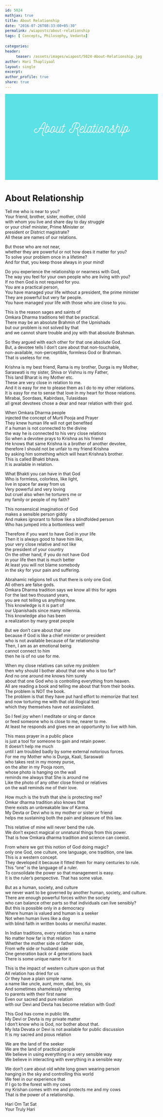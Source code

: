 ```yaml
--- 
id: 5024
mathjax: true  
title: About Relationship
date: "2016-07-26T08:33:00+05:30"
permalink: /wiaposts/about-relationship
tags: [ Concepts, Philosophy, Vedanta]    

categories: 
header:
     teaser: /assets/images/wiapost/5024-About-Relationship.jpg
author: Hari Thapliyaal 
layout: single
excerpt:  
author_profile: true 
share: true 
---
```


![About Relationship](/assets/images/wiapost/5024-About-Relationship.jpg)     
   
# About Relationship
    
Tell me who is near to you?     
Your friend, brother, sister, mother, child     
with whom you live and share day to day struggle     
or your chief minister, Prime Minister or     
president or District magistrate?     
All these are names of our relations.    
    
But those who are not near,     
whether they are powerful or not how does it matter for you?     
To solve your problem once in a lifetime?     
And for that, you keep those always in your mind!    
    
Do you experience the relationship or nearness with God,     
The way you feel for your own people who are living with you?     
If no then God is not required for you.     
You are a practical person,     
You have managed your life without a president, the prime minister     
They are powerful but very far people.     
You have managed your life with those who are close to you.    
    
This is the reason sages and saints of     
Omkara Dharma traditions tell that be practical.     
There may be an absolute Brahmin of the Upnishads     
but our problem is not solved by that     
and we cannot share trouble and joy with that absolute Brahman.    
    
So they argued with each other for that one absolute God.     
But, a devotee tells I don’t care about that non-touchable,     
non-available, non-perceptible, formless God or Brahman.     
That is useless for me.    
    
Krishna is my best friend, Rama is my brother, Durga is my Mother,     
Saraswati is my sister, Shiva or Vishnu is my Father,     
This land Bharat is my Mother etc.     
These are very close in relation to me.     
And it is easy for me to please them as I do to my other relations.     
It is easy for me to sense that love in my heart for those relations.     
Mirabai, Soordaas, Kabirdass, Tulasidaas     
all great devotees chose a dear and near relation with their god.    
    
When Omkara Dharma people     
injected the concept of Murti Pooja and Prayer     
They knew human life will not get benefited     
if a human is not connected to the divine     
the way he is connected to his very close relations     
So when a devotee prays to Krishna as his friend     
He knows that same Krishna is a brother of another devotee,     
therefore I should not be unfair to my friend Krishna     
by asking him something which will heart Krishna’s brother.     
This is called Bhakti bhava.     
It is available in relation.    
    
What Bhakti you can have in that God     
Who is formless, colorless, like light,     
live in space far away from us     
Very powerful and very loving     
but cruel also when he torturers me or     
my family or people of my faith?    
    
This nonsensical imagination of God     
makes a sensible person giddy     
And makes ignorant to follow like a blindfolded person     
Who has jumped into a bottomless well!    
    
Therefore if you want to have God in your life     
Then it is always good to have him like,     
your very close relative and not like     
the president of your country     
On the other hand, if you do not have God     
in your life then that is much better     
At least you will not blame somebody     
in the sky for your pain and suffering.    
    
Abrahamic religions tell us that there is only one God.     
All others are false gods.     
Omkara Dharma tradition says we know all this for ages     
For the last two thousand years,     
you are not telling us anything new.     
This knowledge is it is part of     
our Upanishads since many millennia.     
This knowledge also has been     
a realization by many great people    
    
But we don’t care about that one     
because if God is like a chief minister or president     
who is not available because of far relationship     
Then, I am as an emotional being     
cannot connect to him     
then he is of no use for me.    
    
When my close relatives can solve my problem     
then why should I bother about that one who is too far?     
And no one around me knows him surely     
about that one God who is controlling everything from heaven.     
All are reading a book and telling me about that from their books.     
The problem is NOT the book.     
The problem is that they have put hard effort to memorize that text     
and now torturing me with that old illogical text     
which they themselves have not assimilated.    
    
So I feel joy when I meditate or sing or dance     
or feed someone who is close to me, nearer to me.     
At least he responds and gives me an opportunity to live with him.    
    
This mass prayer in a public place     
is just a tool for someone to gain and retain power.     
It doesn’t help me much     
until I am troubled badly by some external notorious forces.     
For me my Mother who is Durga, Kaali, Saraswati     
who takes rest in my money purse,     
on the alter in my Pooja room,     
whose photo is hanging on the wall     
reminds me always that She is around me     
Like the photo of any other close friend or relatives     
on the wall reminds me of their love.    
    
How much is the truth that she is protecting me?     
Omkar dharma tradition also knows that     
there exists an unbreakable law of Karma.     
My Devta or Devi who is my mother or sister or friend     
helps me sustaining both the pain and pleasure of this law.    
    
This relative of mine will never bend the rule.     
We don’t expect magical or unnatural things from this power.     
That is how Omkara dharma tradition and science can coexist.    
    
From where we got this notion of God doing magic?     
only one God, one culture, one language, one tradition, one law.     
This is a western concept.     
They developed it because it fitted them for many centuries to rule.     
This “one” is the language of a ruler.     
To consolidate the power so that management is easy.     
It is the ruler’s perspective. That has some value.    
    
But as a human, society, and culture     
we never want to be governed by another human, society, and culture.     
There are enough powerful forces within the society     
who can balance other parts so that individuals can live sensibly?     
But this is possible only in a democracy     
Where human is valued and human is a seeker     
Not when human lives like a dog     
with blind faith in written books or merciful master.    
    
In Indian traditions, every relation has a name     
No matter how far is that relation     
Whether the mother side or father side,     
From wife side or husband side     
One generation back or 4 generations back     
There is some unique name for it    
    
This is the impact of western culture upon us that     
All relation has dried for us     
Or they have a plain simple name.     
a name like uncle, aunt, mom, dad, bro, sis     
And sometimes shamelessly referring     
to parents with their first name     
Even our sacred and pure relation     
with our Devi and Devta has become relation with God!    
    
This God has come in public life.     
My Devi or Devta is my private matter     
I don’t know who is God, nor bother about that.     
My Ista Devata or Devi is not available for public discussion     
It is my sacred and pious relation    
    
We are the land of the seeker     
We are the land of practical people     
We believe in using everything in a very sensible way     
We believe in interacting with everything in a sensible way    
    
We don’t care about old white long gown wearing person     
hanging in the sky and controlling this world     
We feel in our experience that     
If I go to the forest with my cows     
my Krishan comes with me and protects me and my cows     
That is the power of a relationship.    
    
Hari Om Tat Sat    
Your Truly Hari    
